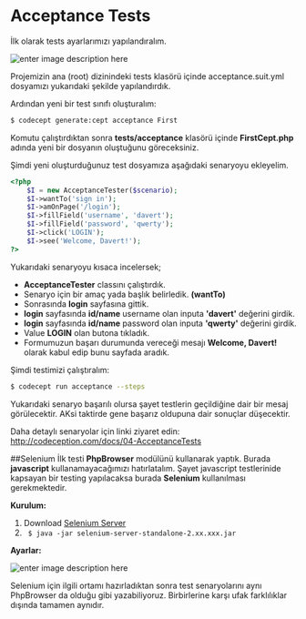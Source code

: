 
Acceptance Tests
======
İlk olarak tests ayarlarımızı yapılandıralım.

![enter image description here](https://lh4.googleusercontent.com/-alf64_6IB5Q/VNTR9SluSYI/AAAAAAAAAL8/powc2uebO5A/s0/68747470733a2f2f6c68362e676f6f676c6575736572636f6e74656e742e636f6d2f2d71492d723853416169636f2f564c354249347163717a492f4141414141414141414b452f2d61436c334b39644f57732f73302f53637265656e73686f742b66726f6d2b323031352d30312d32302b31303a34343a30362e706e67.png "68747470733a2f2f6c68362e676f6f676c6575736572636f6e74656e742e636f6d2f2d71492d723853416169636f2f564c354249347163717a492f4141414141414141414b452f2d61436c334b39644f57732f73302f53637265656e73686f742b66726f6d2b323031352d30312d32302b31303a34343a30362e706e67.png")

Projemizin ana (root) dizinindeki tests klasörü içinde acceptance.suit.yml dosyamızı yukarıdaki şekilde yapılandırdık.

Ardından yeni bir test sınıfı oluşturalım:
```sh
$ codecept generate:cept acceptance First
```
Komutu çalıştırdıktan sonra **tests/acceptance** klasörü içinde **FirstCept.php** adında yeni bir dosyanın oluştuğunu göreceksiniz.

Şimdi yeni oluşturduğunuz test dosyamıza aşağıdaki senaryoyu ekleyelim.
```php
<?php
	$I = new AcceptanceTester($scenario);
	$I->wantTo('sign in');
	$I->amOnPage('/login');
	$I->fillField('username', 'davert');
	$I->fillField('password', 'qwerty');
	$I->click('LOGIN');
	$I->see('Welcome, Davert!');
?>
```

Yukarıdaki senaryoyu kısaca incelersek;

- **AcceptanceTester** classını çalıştırdık.
- Senaryo için bir amaç yada başlık  belirledik. **(wantTo)**
- Sonrasında **login** sayfasına gittik.
- **login** sayfasında **id/name** username olan inputa **'davert'** değerini girdik.
- **login** sayfasında **id/name** password olan inputa **'qwerty'** değerini girdik.
- Value **LOGIN** olan butona tıkladık.
- Formumuzun başarı durumunda vereceği mesajı **Welcome, Davert!** olarak kabul edip bunu sayfada aradık.

Şimdi testimizi çalıştıralım:
```sh
$ codecept run acceptance --steps
```

Yukarıdaki senaryo başarılı olursa şayet testlerin geçildiğine dair bir mesaj görülecektir. AKsi taktirde gene başarız oldupuna dair sonuçlar düşecektir.


Daha detaylı senaryolar için linki ziyaret edin: http://codeception.com/docs/04-AcceptanceTests

##Selenium
İlk testi **PhpBrowser** modülünü kullanarak yaptık. Burada **javascript** kullanamayacağımızı hatırlatalım. Şayet javascript testlerinide kapsayan bir testing yapılacaksa burada **Selenium** kullanılması gerekmektedir.

**Kurulum:**<br />
1. Download [Selenium Server](http://docs.seleniumhq.org/download/)<br />
2. ``` $ java -jar selenium-server-standalone-2.xx.xxx.jar```


**Ayarlar:**

![enter image description here](https://lh6.googleusercontent.com/-_Xx8Hg2vk6s/VNh3mgiHkGI/AAAAAAAAAMQ/opJ15Yj2QpM/s0/Screenshot+from+2015-02-09+11:00:50.png "Screenshot from 2015-02-09 11:00:50.png")

Selenium için ilgili ortamı hazırladıktan sonra test senaryolarını aynı PhpBrowser da olduğu gibi yazabiliyoruz. Birbirlerine karşı ufak farklılıklar dışında tamamen aynıdır.
